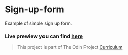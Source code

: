 # Sign-up-form
 Example of simple sign up form.
 ### Live prewiew you can find [here](https://digidr0.github.io/Sign-up-form/)
 
 > This project is part of The Odin Project [Curriculum](https://www.theodinproject.com/paths/foundations/courses/foundations)
